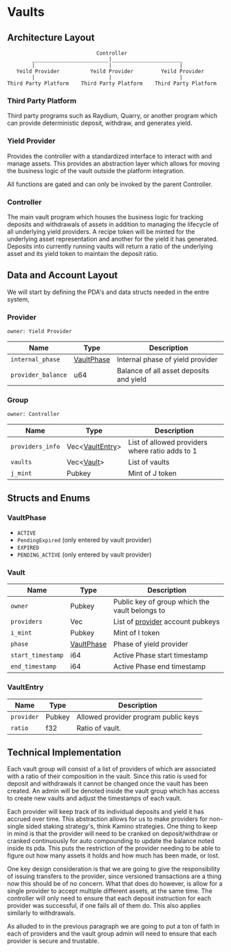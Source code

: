 # Vaults
## Architecture Layout
```
                             Controller
        _________________________|_______________________
        |                        |                      |
   Yeild Provider          Yeild Provider         Yeild Provider
        |                        |                      |
Third Party Platform    Third Party Platform    Third Party Platform
```

### Third Party Platform
Third party programs such as Raydium, Quarry, or another program which can provide deterministic deposit,
withdraw, and generates yield.

### Yield Provider
Provides the controller with a standardized interface to interact with and manage assets. This provides
an abstraction layer which allows for moving the business logic of the vault outside the platform integration.

All functions are gated and can only be invoked by the parent Controller.

### Controller
The main vault program which houses the business logic for tracking deposits and withdrawals of assets in addition to
managing the lifecycle of all underlying yield providers. A recipe token will be minted for the underlying asset representation
and another for the yield it has generated. Deposits into currently running vaults will return a ratio of the underlying asset
and its yield token to maintain the deposit ratio.

## Data and Account Layout
We will start by defining the PDA's and data structs needed in the entre system,

### Provider 
`owner: Yield Provider`

| Name               | Type                      | Description                             |
|--------------------|---------------------------|-----------------------------------------|
| `internal_phase`   | [VaultPhase](#VaultPhase) | Internal phase of yield provider        |
| `provider_balance` | u64                       | Balance of all asset deposits and yield |

### Group
`owner: Controller`

| Name             | Type                           | Description                                     |
|------------------|--------------------------------|-------------------------------------------------|
| `providers_info` | Vec<[VaultEntry](#VaultEntry)> | List of allowed providers where ratio adds to 1 |
| `vaults`         | Vec<[Vault](#Vault)>           | List of vaults                                  |
| `j_mint`         | Pubkey                         | Mint of J token                                 |

## Structs and Enums
### VaultPhase
 - `ACTIVE`
 - `PendingExpired` (only entered by vault provider)
 - `EXPIRED`
 - `PENDING_ACTIVE` (only entered by vault provider)

### Vault
| Name              | Type                      | Description                                    |
|-------------------|---------------------------|------------------------------------------------|
| `owner`           | Pubkey                    | Public key of group which the vault belongs to |
| `providers`       | Vec<Pubkey>               | List of [provider](#Provider) account pubkeys  |
| `i_mint`          | Pubkey                    | Mint of I token                                |
| `phase`           | [VaultPhase](#VaultPhase) | Phase of yield provider                        |
| `start_timestamp` | i64                       | Active Phase start timestamp                   |
| `end_timestamp`   | i64                       | Active Phase end timestamp                     |

### VaultEntry
| Name       | Type   | Description                          |
|------------|--------|--------------------------------------|
| `provider` | Pubkey | Allowed provider program public keys |
| `ratio`    | f32    | Ratio of vault.                      |

## Technical Implementation
Each vault group will consist of a list of providers of which are associated with a ratio of their 
composition in the vault. Since this ratio is used for deposit and withdrawals it cannot be changed once
the vault has been created. An admin will be denoted inside the vault group which has access to create new vaults and 
adjust the timestamps of each vault.

Each provider will keep track of its individual deposits and yield it has accrued over time. This abstraction
allows for us to make providers for non-single sided staking strategy's, think Kamino strategies. One thing to keep
in mind is that the provider will need to be cranked on deposit/withdraw or cranked continuously for auto compounding
to update the balance noted inside its pda. This puts the restriction of the provider needing to be able to figure out
how many assets it holds and how much has been made, or lost.

One key design consideration is that we are going to give the responsibility of issuing transfers to the provider, since
versioned transactions are a thing now this should be of no concern. What that does do however, is allow for a single provider to accept
multiple different assets, at the same time. The controller will only need to ensure that each deposit instruction for each provider
was successful, if one fails all of them do. This also applies similarly to withdrawals.

As alluded to in the previous paragraph we are going to put a ton of faith in each of providers and the vault group admin will need
to ensure that each provider is secure and trustable.

